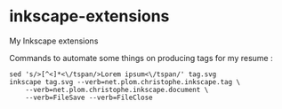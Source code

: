 inkscape-extensions
===================

My Inkscape extensions


Commands to automate some things on producing tags for my resume :

```shell
sed 's/>[^<]*<\/tspan/>Lorem ipsum<\/tspan/' tag.svg
inkscape tag.svg --verb=net.plom.christophe.inkscape.tag \
    --verb=net.plom.christophe.inkscape.document \
    --verb=FileSave --verb=FileClose
```
